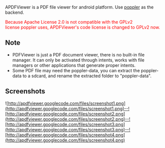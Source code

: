 APDFViewer is a PDF file viewer for android platform. Use [poppler](http://poppler.freedesktop.org/) as the backend.

<font color='red'>Because Apache License 2.0 is not compatible with the GPLv2<br>
license poppler uses, APDFViewer's code license is changed to GPLv2 now.</font>

## Note ##
  * PDFViewer is just a PDF document viewer, there is no built-in file manager. It can only be activated through intents, works with file managers or other applications that generate proper intents.
  * Some PDF file may need the poppler-data, you can extract the poppler-data to a sdcard, and rename the extracted folder to "poppler-data".

## Screenshots ##
![http://apdfviewer.googlecode.com/files/screenshot1.png](http://apdfviewer.googlecode.com/files/screenshot1.png)--![http://apdfviewer.googlecode.com/files/screenshot2.png](http://apdfviewer.googlecode.com/files/screenshot2.png)--![http://apdfviewer.googlecode.com/files/screenshot3.png](http://apdfviewer.googlecode.com/files/screenshot3.png)--![http://apdfviewer.googlecode.com/files/screenshot4.png](http://apdfviewer.googlecode.com/files/screenshot4.png)
